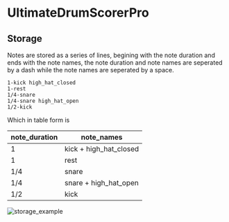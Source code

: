 # UltimateDrumScorerPro


## Storage
Notes are stored as a series of lines, begining with the note duration and ends with the note names, the note duration and note names are seperated by a dash while the note names are seperated by a space.

```
1-kick high_hat_closed
1-rest
1/4-snare
1/4-snare high_hat_open
1/2-kick
```


Which in table form is

note_duration | note_names
--------------|----------
1             | kick + high_hat_closed
1             | rest
1/4           | snare
1/4           | snare + high_hat_open
1/2           | kick



![storage_example](https://user-images.githubusercontent.com/37347905/129701481-d53b75e0-90fe-4919-90aa-fa7ca0b7b422.png)

